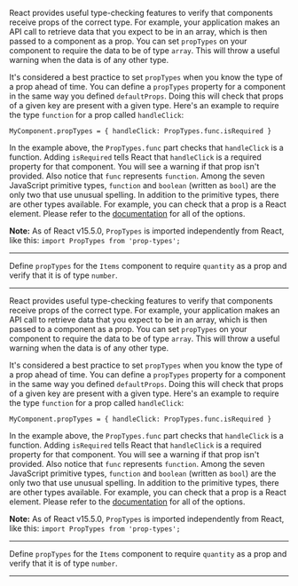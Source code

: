 <div class="challenge-instructions react"><div><section id="description">
<p>React provides useful type-checking features to verify that components receive props of the correct type. For example, your application makes an API call to retrieve data that you expect to be in an array, which is then passed to a component as a prop. You can set <code>propTypes</code> on your component to require the data to be of type <code>array</code>. This will throw a useful warning when the data is of any other type.</p>
<p>It's considered a best practice to set <code>propTypes</code> when you know the type of a prop ahead of time. You can define a <code>propTypes</code> property for a component in the same way you defined <code>defaultProps</code>. Doing this will check that props of a given key are present with a given type. Here's an example to require the type <code>function</code> for a prop called <code>handleClick</code>:</p>
<pre class="language-js"><code class="language-js">MyComponent<span class="token punctuation">.</span>propTypes <span class="token operator">=</span> <span class="token punctuation">{</span> handleClick<span class="token operator">:</span> PropTypes<span class="token punctuation">.</span>func<span class="token punctuation">.</span>isRequired <span class="token punctuation">}</span>
</code></pre>
<p>In the example above, the <code>PropTypes.func</code> part checks that <code>handleClick</code> is a function. Adding <code>isRequired</code> tells React that <code>handleClick</code> is a required property for that component. You will see a warning if that prop isn't provided. Also notice that <code>func</code> represents <code>function</code>. Among the seven JavaScript primitive types, <code>function</code> and <code>boolean</code> (written as <code>bool</code>) are the only two that use unusual spelling. In addition to the primitive types, there are other types available. For example, you can check that a prop is a React element. Please refer to the <a href="https://reactjs.org/docs/jsx-in-depth.html#specifying-the-react-element-type">documentation</a> for all of the options.</p>
<p><strong>Note:</strong> As of React v15.5.0, <code>PropTypes</code> is imported independently from React, like this: <code>import PropTypes from 'prop-types';</code></p>
</section></div><hr/><div><section id="instructions">
<p>Define <code>propTypes</code> for the <code>Items</code> component to require <code>quantity</code> as a prop and verify that it is of type <code>number</code>.</p>
</section></div><hr/></div><div class="challenge-instructions react"><div><section id="description">
<p>React provides useful type-checking features to verify that components receive props of the correct type. For example, your application makes an API call to retrieve data that you expect to be in an array, which is then passed to a component as a prop. You can set <code>propTypes</code> on your component to require the data to be of type <code>array</code>. This will throw a useful warning when the data is of any other type.</p>
<p>It's considered a best practice to set <code>propTypes</code> when you know the type of a prop ahead of time. You can define a <code>propTypes</code> property for a component in the same way you defined <code>defaultProps</code>. Doing this will check that props of a given key are present with a given type. Here's an example to require the type <code>function</code> for a prop called <code>handleClick</code>:</p>
<pre class="language-js"><code class="language-js">MyComponent<span class="token punctuation">.</span>propTypes <span class="token operator">=</span> <span class="token punctuation">{</span> handleClick<span class="token operator">:</span> PropTypes<span class="token punctuation">.</span>func<span class="token punctuation">.</span>isRequired <span class="token punctuation">}</span>
</code></pre>
<p>In the example above, the <code>PropTypes.func</code> part checks that <code>handleClick</code> is a function. Adding <code>isRequired</code> tells React that <code>handleClick</code> is a required property for that component. You will see a warning if that prop isn't provided. Also notice that <code>func</code> represents <code>function</code>. Among the seven JavaScript primitive types, <code>function</code> and <code>boolean</code> (written as <code>bool</code>) are the only two that use unusual spelling. In addition to the primitive types, there are other types available. For example, you can check that a prop is a React element. Please refer to the <a href="https://reactjs.org/docs/jsx-in-depth.html#specifying-the-react-element-type">documentation</a> for all of the options.</p>
<p><strong>Note:</strong> As of React v15.5.0, <code>PropTypes</code> is imported independently from React, like this: <code>import PropTypes from 'prop-types';</code></p>
</section></div><hr/><div><section id="instructions">
<p>Define <code>propTypes</code> for the <code>Items</code> component to require <code>quantity</code> as a prop and verify that it is of type <code>number</code>.</p>
</section></div><hr/></div>